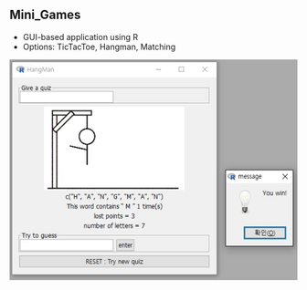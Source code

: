## Mini_Games
* GUI-based application using R
* Options: TicTacToe, Hangman, Matching

![](Hang_Man.jpg)
